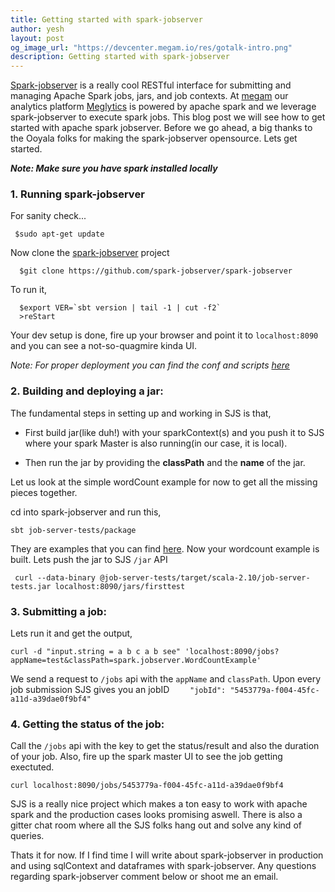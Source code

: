 ```yaml
---
title: Getting started with spark-jobserver
author: yesh
layout: post
og_image_url: "https://devcenter.megam.io/res/gotalk-intro.png"
description: Getting started with spark-jobserver
---
```


[Spark-jobserver](https://github.com/spark-jobserver/spark-jobserver) is a really cool RESTful interface for submitting and managing Apache Spark jobs, jars, and job contexts. At [megam](http://www.megam.io) our analytics platform [Meglytics](http://www.megam.io) is powered by apache spark and we leverage spark-jobserver to execute spark jobs. This blog post we will see how to get started with apache spark jobserver. Before we go ahead, a big thanks to the Ooyala folks for making the spark-jobserver opensource.
Lets get started.

***Note: Make sure you have spark installed locally***

### 1. Running spark-jobserver
For sanity check...

     $sudo apt-get update


 Now clone the [spark-jobserver](https://github.com/spark-jobserver/spark-jobserver) project

      $git clone https://github.com/spark-jobserver/spark-jobserver

 To run it,

      $export VER=`sbt version | tail -1 | cut -f2`
      >reStart

 Your dev setup is done, fire up your browser and point it to `localhost:8090` and you can see a not-so-quagmire kinda UI.

*Note: For proper deployment you can find the conf and scripts [here](https://github.com/spark-jobserver/spark-jobserver/tree/master/job-server/config)*

### 2. Building and deploying a jar:

The fundamental steps in setting up and working in SJS is that,

* First build jar(like duh!) with your sparkContext(s) and you push it to SJS where your spark Master is also running(in our case, it is local).

* Then run the jar by providing the **classPath** and the **name** of the jar.

Let us look at the simple wordCount example for now to get all the missing pieces together.

cd into spark-jobserver and run this,

    sbt job-server-tests/package

 They are examples that you can find [here](https://github.com/spark-jobserver/spark-jobserver/tree/master/job-server-tests/src/spark.jobserver). Now your wordcount example is built. Lets push the jar to SJS `/jar` API

     curl --data-binary @job-server-tests/target/scala-2.10/job-server-tests.jar localhost:8090/jars/firsttest

### 3. Submitting a job:

Lets run it and get the output,

    curl -d "input.string = a b c a b see" 'localhost:8090/jobs?appName=test&classPath=spark.jobserver.WordCountExample'

We send a request to `/jobs` api with the `appName` and `classPath`. Upon every job submission SJS gives you an jobID `    "jobId": "5453779a-f004-45fc-a11d-a39dae0f9bf4"`

### 4. Getting the status of the job:

Call the `/jobs` api with the key to get the status/result and also the duration of your job.
Also, fire up the spark master UI to see the job getting exectuted.

    curl localhost:8090/jobs/5453779a-f004-45fc-a11d-a39dae0f9bf4

SJS is a really nice project which makes a ton easy to work with apache spark and the production cases looks promising aswell. There is also a gitter chat room where all the SJS folks hang out and solve any kind of queries.


Thats it for now. If I find time I will write about spark-jobserver in production and using sqlContext and dataframes with spark-jobserver.  Any questions regarding spark-jobserver comment below or shoot me an email.
